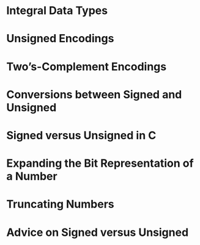 # Integral Data Types
# Unsigned Encodings
# Two’s-Complement Encodings
# Conversions between Signed and Unsigned
# Signed versus Unsigned in C
# Expanding the Bit Representation of a Number
# Truncating Numbers
# Advice on Signed versus Unsigned

